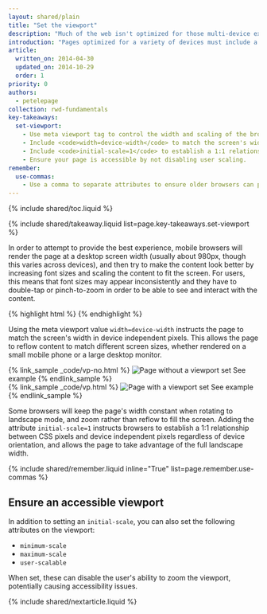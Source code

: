 ```yaml
---
layout: shared/plain
title: "Set the viewport"
description: "Much of the web isn't optimized for those multi-device experiences. Learn the fundamentals to get your site working on mobile, desktop or anything else with a screen."
introduction: "Pages optimized for a variety of devices must include a meta viewport element in the head of the document.  A meta viewport tag gives the browser instructions on how to control the page's dimensions and scaling."
article:
  written_on: 2014-04-30
  updated_on: 2014-10-29
  order: 1
priority: 0
authors:
  - petelepage
collection: rwd-fundamentals
key-takeaways:
  set-viewport:
    - Use meta viewport tag to control the width and scaling of the browsers viewport.
    - Include <code>width=device-width</code> to match the screen's width in device independent pixels.
    - Include <code>initial-scale=1</code> to establish a 1:1 relationship between CSS pixels and device independent pixels.
    - Ensure your page is accessible by not disabling user scaling.
remember:
  use-commas:
    - Use a comma to separate attributes to ensure older browsers can properly parse the attributes.
---
```


{% include shared/toc.liquid %}

{% include shared/takeaway.liquid list=page.key-takeaways.set-viewport %}

In order to attempt to provide the best experience, mobile browsers will render
the page at a desktop screen width (usually about 980px, though this varies
across devices), and then try to make the content look better by increasing
font sizes and scaling the content to fit the screen.  For users, this means
that font sizes may appear inconsistently and they have to double-tap or
pinch-to-zoom in order to be able to see and interact with the content.

{% highlight html %}
<meta name="viewport" content="width=device-width, initial-scale=1">
{% endhighlight %}


Using the meta viewport value `width=device-width` instructs the page to match
the screen's width in device independent pixels. This allows the page to reflow
content to match different screen sizes, whether rendered on a small mobile
phone or a large desktop monitor.

<div class="clear">
  <div class="g--half">
    {% link_sample _code/vp-no.html %}
      <img src="imgs/no-vp.png" class="smaller-img" srcset="imgs/no-vp.png 1x, imgs/no-vp-2x.png 2x" alt="Page without a viewport set">
      See example
    {% endlink_sample %}
  </div>

  <div class="g--half g--last">
    {% link_sample _code/vp.html %}
      <img src="imgs/vp.png" class="smaller-img"  srcset="imgs/vp.png 1x, imgs/vp-2x.png 2x" alt="Page with a viewport set">
      See example
    {% endlink_sample %}
  </div>
</div>

Some browsers will keep the page's width constant when rotating to landscape
mode, and zoom rather than reflow to fill the screen. Adding the attribute
`initial-scale=1` instructs browsers to establish a 1:1 relationship between CSS
pixels and device independent pixels regardless of device orientation, and
allows the page to take advantage of the full landscape width.

{% include shared/remember.liquid inline="True" list=page.remember.use-commas %}

## Ensure an accessible viewport

In addition to setting an `initial-scale`, you can also set the following attributes on the viewport:

* `minimum-scale`
* `maximum-scale`
* `user-scalable`

When set, these can disable the user's ability to zoom the viewport, potentially causing accessibility issues.

{% include shared/nextarticle.liquid %}

